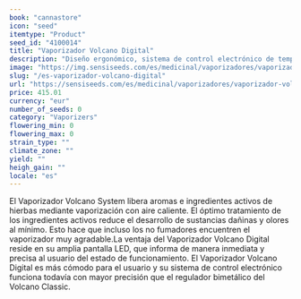 ```yaml
---
book: "cannastore"
icon: "seed"
itemtype: "Product"
seed_id: "4100014"
title: "Vaporizador Volcano Digital"
description: "Diseño ergonómico, sistema de control electrónico de temperatura y gran pantalla LED que informa con precisión al usuario sobre el funcionamiento ¡Pídelo!"
image: "https://img.sensiseeds.com/es/medicinal/vaporizadores/vaporizador-volcano-digital-image.png"
slug: "/es-vaporizador-volcano-digital"
url: "https://sensiseeds.com/es/medicinal/vaporizadores/vaporizador-volcano-digital?a_aid=cannastore"
price: 415.01
currency: "eur"
number_of_seeds: 0
category: "Vaporizers"
flowering_min: 0
flowering_max: 0
strain_type: ""
climate_zone: ""
yield: ""
heigh_gain: ""
locale: "es"
---
```

El Vaporizador Volcano System libera aromas e ingredientes activos de hierbas mediante vaporización con aire caliente. El óptimo tratamiento de los ingredientes activos reduce el desarrollo de sustancias dañinas y olores al mínimo. Esto hace que incluso los no fumadores encuentren el vaporizador muy agradable.La ventaja del Vaporizador Volcano Digital reside en su amplia pantalla LED, que informa de manera inmediata y precisa al usuario del estado de funcionamiento. El Vaporizador Volcano Digital es más cómodo para el usuario y su sistema de control electrónico funciona todavía con mayor precisión que el regulador bimetálico del Volcano Classic.

